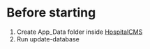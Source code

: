 # Before starting
1. Create App_Data folder inside [HospitalCMS](HospitalCMS)
2. Run update-database
